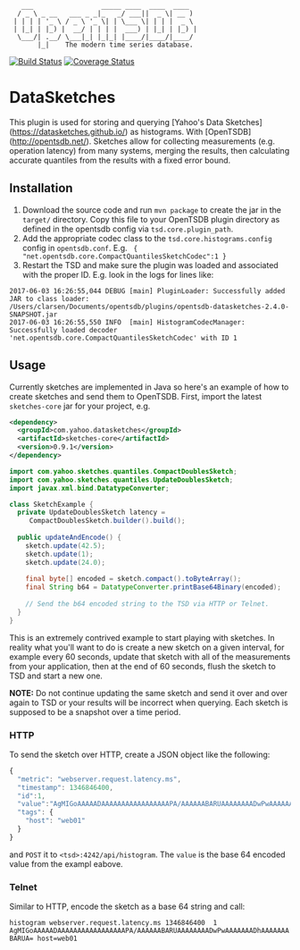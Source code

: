        ___                 _____ ____  ____  ____
      / _ \ _ __   ___ _ _|_   _/ ___||  _ \| __ )
     | | | | '_ \ / _ \ '_ \| | \___ \| | | |  _ \
     | |_| | |_) |  __/ | | | |  ___) | |_| | |_) |
      \___/| .__/ \___|_| |_|_| |____/|____/|____/
           |_|    The modern time series database.

[![Build Status](https://travis-ci.org/OpenTSDB/opentsdb-datasketches.svg?branch=master)](https://travis-ci.org/OpenTSDB/opentsdb-datasketches) [![Coverage Status](https://coveralls.io/repos/github/OpenTSDB/opentsdb-datasketches/badge.svg?branch=master)](https://coveralls.io/github/OpenTSDB/opentsdb-datasketches?branch=master)

# DataSketches

This plugin is used for storing and querying [Yahoo's Data Sketches] (https://datasketches.github.io/) as histograms. With [OpenTSDB] (http://opentsdb.net/). Sketches allow for collecting measurements (e.g. operation latency) from many systems, merging the results, then calculating accurate quantiles from the results with a fixed error bound. 

## Installation

1. Download the source code and run ``mvn package`` to create the jar in the ``target/`` directory. Copy this file to your OpenTSDB plugin directory as defined in the opentsdb config via ``tsd.core.plugin_path``.
1. Add the appropriate codec class to the ``tsd.core.histograms.config`` config in ``opentsdb.conf``. E.g. ``
{
  "net.opentsdb.core.CompactQuantilesSketchCodec":1
}``
1. Restart the TSD and make sure the plugin was loaded and associated with the proper ID. E.g. look in the logs for lines like:

```
2017-06-03 16:26:55,044 DEBUG [main] PluginLoader: Successfully added JAR to class loader: /Users/clarsen/Documents/opentsdb/plugins/opentsdb-datasketches-2.4.0-SNAPSHOT.jar
2017-06-03 16:26:55,550 INFO  [main] HistogramCodecManager: Successfully loaded decoder 'net.opentsdb.core.CompactQuantilesSketchCodec' with ID 1

```

## Usage
Currently sketches are implemented in Java so here's an example of how to create sketches and send them to OpenTSDB. First, import the latest ``sketches-core`` jar for your project, e.g.

```xml
<dependency>
  <groupId>com.yahoo.datasketches</groupId>
  <artifactId>sketches-core</artifactId>
  <version>0.9.1</version>
</dependency>
```

```java
import com.yahoo.sketches.quantiles.CompactDoublesSketch;
import com.yahoo.sketches.quantiles.UpdateDoublesSketch;
import javax.xml.bind.DatatypeConverter;

class SketchExample {
  private UpdateDoublesSketch latency =
     CompactDoublesSketch.builder().build();
  
  public updateAndEncode() {
    sketch.update(42.5);
    sketch.update(1);
    sketch.update(24.0);
  
    final byte[] encoded = sketch.compact().toByteArray();
    final String b64 = DatatypeConverter.printBase64Binary(encoded);
    
    // Send the b64 encoded string to the TSD via HTTP or Telnet.
  }
}
```

This is an extremely contrived example to start playing with sketches. In reality what you'll want to do is create a new sketch on a given interval, for example every 60 seconds, update that sketch with all of the measurements from your application, then at the end of 60 seconds, flush the sketch to TSD and start a new one. 

**NOTE:** Do not continue updating the same sketch and send it over and over again to TSD or your results will be incorrect when querying. Each sketch is supposed to be a snapshot over a time period.

### HTTP

To send the sketch over HTTP, create a JSON object like the following:

```javascript
{
  "metric": "webserver.request.latency.ms",
  "timestamp": 1346846400,
  "id":1,
  "value":"AgMIGoAAAAADAAAAAAAAAAAAAAAAAPA/AAAAAABARUAAAAAAAADwPwAAAAAAADhAAAAAAABARUA=",
  "tags": {
    "host": "web01"
  }
}
```

and ``POST`` it to ``<tsd>:4242/api/histogram``. The ``value`` is the base 64 encoded value from the exampl eabove.

### Telnet

Similar to HTTP, encode the sketch as a base 64 string and call:

``histogram webserver.request.latency.ms 1346846400  1 AgMIGoAAAAADAAAAAAAAAAAAAAAAAPA/AAAAAABARUAAAAAAAADwPwAAAAAAADhAAAAAAABARUA= host=web01``